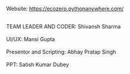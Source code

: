 Website: https://ecozero.pythonanywhere.com/

<br> TEAM LEADER AND CODER: Shivansh Sharma </br>
<br> UI/UX: Mansi Gupta </br>
<br> Presentor and Scripting: Abhay Pratap Singh </br>
<br> PPT: Satish Kumar Dubey </br>
